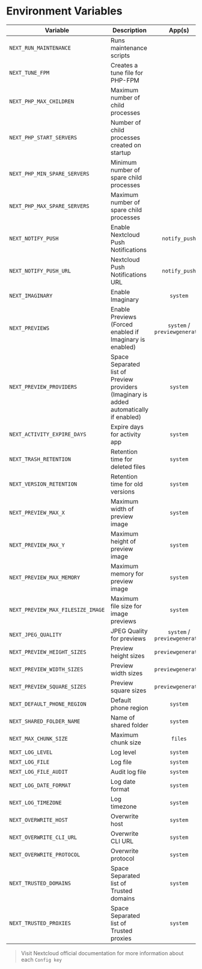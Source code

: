 # Environment Variables

| Variable                          | Description                                                                             |            App(s)             |                                             Config Key(s)                                              |              Default               |                  Example                   |
| --------------------------------- | --------------------------------------------------------------------------------------- | :---------------------------: | :----------------------------------------------------------------------------------------------------: | :--------------------------------: | :----------------------------------------: |
| `NEXT_RUN_MAINTENANCE`            | Runs maintenance scripts                                                                |                               |                                                                                                        |               `true`               |                  `false`                   |
| `NEXT_TUNE_FPM`                   | Creates a tune file for PHP-FPM                                                         |                               |                                                                                                        |               `true`               |                  `false`                   |
| `NEXT_PHP_MAX_CHILDREN`           | Maximum number of child processes                                                       |                               |                                                                                                        |                `20`                |                    `50`                    |
| `NEXT_PHP_START_SERVERS`          | Number of child processes created on startup                                            |                               |                                                                                                        |                `5`                 |                    `10`                    |
| `NEXT_PHP_MIN_SPARE_SERVERS`      | Minimum number of spare child processes                                                 |                               |                                                                                                        |                `5`                 |                    `10`                    |
| `NEXT_PHP_MAX_SPARE_SERVERS`      | Maximum number of spare child processes                                                 |                               |                                                                                                        |                `15`                |                    `20`                    |
| `NEXT_NOTIFY_PUSH`                | Enable Nextcloud Push Notifications                                                     |         `notify_push`         |                                       See `NEXT_NOTIFY_PUSH_URL`                                       |               `true`               |                  `false`                   |
| `NEXT_NOTIFY_PUSH_URL`            | Nextcloud Push Notifications URL                                                        |         `notify_push`         |                                            `base_endpoint`                                             |                `""`                |      `https://cloud.example.com/push`      |
| `NEXT_IMAGINARY`                  | Enable Imaginary                                                                        |           `system`            |                                        `preview_imaginary_url`                                         |               `true`               |                  `false`                   |
| `NEXT_PREVIEWS`                   | Enable Previews (Forced enabled if Imaginary is enabled)                                | `system` / `previewgenerator` | `system:enable_previews`, `system:enablePreviewProviders` and see `NEXT_PREVIEW_`, `NEXT_JPEG_QUALITY` |               `true`               |                  `false`                   |
| `NEXT_PREVIEW_PROVIDERS`          | Space Separated list of Preview providers (Imaginary is added automatically if enabled) |           `system`            |                                       `enabledPreviewProviders`                                        |                `""`                |               `JPEG PNG BPM`               |
| `NEXT_ACTIVITY_EXPIRE_DAYS`       | Expire days for activity app                                                            |           `system`            |                                         `activity_expire_days`                                         |                `90`                |                    `60`                    |
| `NEXT_TRASH_RETENTION`            | Retention time for deleted files                                                        |           `system`            |                                    `trashbin_retention_obligation`                                     |               `auto`               |                  `30,60`                   |
| `NEXT_VERSION_RETENTION`          | Retention time for old versions                                                         |           `system`            |                                    `versions_retention_obligation`                                     |               `auto`               |                  `30,60`                   |
| `NEXT_PREVIEW_MAX_X`              | Maximum width of preview image                                                          |           `system`            |                                            `preview_max_x`                                             |               `2048`               |                   `1024`                   |
| `NEXT_PREVIEW_MAX_Y`              | Maximum height of preview image                                                         |           `system`            |                                            `preview_max_y`                                             |               `2048`               |                   `1024`                   |
| `NEXT_PREVIEW_MAX_MEMORY`         | Maximum memory for preview image                                                        |           `system`            |                                          `preview_max_memory`                                          |               `1024`               |                   `512`                    |
| `NEXT_PREVIEW_MAX_FILESIZE_IMAGE` | Maximum file size for image previews                                                    |           `system`            |                                      `preview_max_filesize_image`                                      |                `50`                |                    `25`                    |
| `NEXT_JPEG_QUALITY`               | JPEG Quality for previews                                                               | `system` / `previewgenerator` |                             `system:jpeg_quality` / `preview:jpeg_quality`                             |                `60`                |                    `80`                    |
| `NEXT_PREVIEW_HEIGHT_SIZES`       | Preview height sizes                                                                    |      `previewgenerator`       |                                             `heightSizes`                                              |               `256`                |                   `512`                    |
| `NEXT_PREVIEW_WIDTH_SIZES`        | Preview width sizes                                                                     |      `previewgenerator`       |                                              `widthSizes`                                              |             `256 384`              |                 `512 1024`                 |
| `NEXT_PREVIEW_SQUARE_SIZES`       | Preview square sizes                                                                    |      `previewgenerator`       |                                             `squareSizes`                                              |              `32 256`              |                  `64 512`                  |
| `NEXT_DEFAULT_PHONE_REGION`       | Default phone region                                                                    |           `system`            |                                         `default_phone_region`                                         |                `GR`                |                    `US`                    |
| `NEXT_SHARED_FOLDER_NAME`         | Name of shared folder                                                                   |           `system`            |                                          `share_folder_name`                                           |              `Shared`              |                  `Common`                  |
| `NEXT_MAX_CHUNK_SIZE`             | Maximum chunk size                                                                      |            `files`            |                                            `max_chunk_size`                                            |             `10485760`             |                `104857600`                 |
| `NEXT_LOG_LEVEL`                  | Log level                                                                               |           `system`            |                                               `loglevel`                                               |                `2`                 |                    `0`                     |
| `NEXT_LOG_FILE`                   | Log file                                                                                |           `system`            |                                               `logfile`                                                | `/var/www/html/data/nextcloud.log` |           `/logs/nextcloud.log`            |
| `NEXT_LOG_FILE_AUDIT`             | Audit log file                                                                          |           `system`            |                                             `logfile_file`                                             |   `/var/www/html/data/audit.log`   |             `/logs/audit.log`              |
| `NEXT_LOG_DATE_FORMAT`            | Log date format                                                                         |           `system`            |                                            `logdateformat`                                             |           `d/m/Y H:i:s`            |              `D d/m/Y H:i:s`               |
| `NEXT_LOG_TIMEZONE`               | Log timezone                                                                            |           `system`            |                                             `logtimezone`                                              |               `$TZ`                |              `Europe/Athens`               |
| `NEXT_OVERWRITE_HOST`             | Overwrite host                                                                          |           `system`            |                                            `overwritehost`                                             |                `""`                |            `cloud.example.com`             |
| `NEXT_OVERWRITE_CLI_URL`          | Overwrite CLI URL                                                                       |           `system`            |                                          `overwrite.cli.url`                                           |                `""`                |        `https://cloud.example.com`         |
| `NEXT_OVERWRITE_PROTOCOL`         | Overwrite protocol                                                                      |           `system`            |                                          `overwriteprotocol`                                           |                `""`                |                  `https`                   |
| `NEXT_TRUSTED_DOMAINS`            | Space Separated list of Trusted domains                                                 |           `system`            |                                           `trusted_domains`                                            |                `""`                |       `localhost cloud.example.com`        |
| `NEXT_TRUSTED_PROXIES`            | Space Separated list of Trusted proxies                                                 |           `system`            |                                           `trusted_proxies`                                            |                `""`                | `10.0.0.0/8 172.16.0.0./12 192.168.0.0/16` |

> Visit Nextcloud official documentation for more information about each `Config key`
